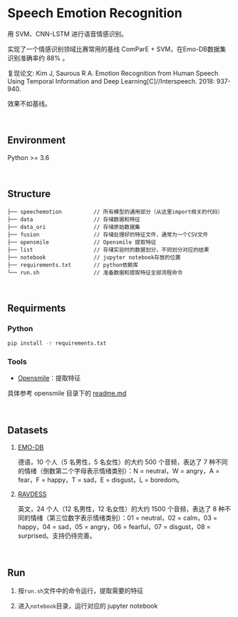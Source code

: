 # Speech Emotion Recognition 

用 SVM、CNN-LSTM 进行语音情感识别。

实现了一个情感识别领域比赛常用的基线 ComParE + SVM，在Emo-DB数据集识别准确率约 88% 。

复现论文: Kim J, Saurous R A. Emotion Recognition from Human Speech Using Temporal Information and Deep Learning[C]//Interspeech. 2018: 937-940.

效果不如基线。

&nbsp;

## Environment

Python >= 3.6

&nbsp;

## Structure

```
├── speechemotion          // 所有模型的通用部分（从这里import相关的代码）
├── data                   // 存储数据和特征
├── data_ori               // 存储原始数据集
├── fusion                 // 存储处理好的特征文件，通常为一个CSV文件
├── opensmile              // Opensmile 提取特征
├── list                   // 存储实验时的数据划分，不同划分对应的结果
├── notebook               // jupyter notebook存放的位置
├── requirements.txt       // python依赖库
└── run.sh                 // 准备数据和提取特征全部流程命令
```

&nbsp;

## Requirments

### Python

```bash
pip install -r requirements.txt
```

### Tools

- [Opensmile](https://github.com/naxingyu/opensmile)：提取特征

具体参考 opensmile 目录下的 [readme.md](https://github.com/hellolzc/dementia_bank/tree/master/opensmile/scripts)


&nbsp;

## Datasets

1. [EMO-DB](http://www.emodb.bilderbar.info/download/)

   德语，10 个人（5 名男性，5 名女性）的大约 500 个音频，表达了 7 种不同的情绪（倒数第二个字母表示情绪类别）：N = neutral，W = angry，A = fear，F = happy，T = sad，E = disgust，L = boredom。

2. [RAVDESS](https://zenodo.org/record/1188976)

   英文，24 个人（12 名男性，12 名女性）的大约 1500 个音频，表达了 8 种不同的情绪（第三位数字表示情绪类别）：01 = neutral，02 = calm，03 = happy，04 = sad，05 = angry，06 = fearful，07 = disgust，08 = surprised。支持仍待完善。

&nbsp;

## Run

1. 按`run.sh`文件中的命令运行，提取需要的特征

2. 进入`notebook`目录，运行对应的 jupyter notebook
